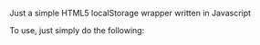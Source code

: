 Just a simple HTML5 localStorage wrapper written in Javascript

To use, just simply do the following:

<code>
<script src='/path/to/the/localstorage/js/file/utils.storage.js'></script>
<script>
  var storage = utils.storage;
  storage.init("mynamespace", true);
  storage.save("mypersonalvar", {someindex: 'somevalue'});
  if( storage.exists("mypersonalvar") ) {
   var result = JSON.parse( storage.read("mypersonalvar") );
   alert( "someindex: " + result.someindex );
  }
</script>
</code>
